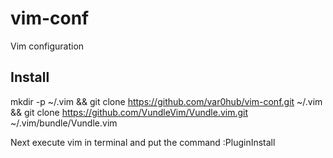 # vim-conf
Vim configuration

## Install
mkdir -p ~/.vim && git clone https://github.com/var0hub/vim-conf.git ~/.vim && git clone https://github.com/VundleVim/Vundle.vim.git ~/.vim/bundle/Vundle.vim

Next execute vim in terminal and put the command :PluginInstall
